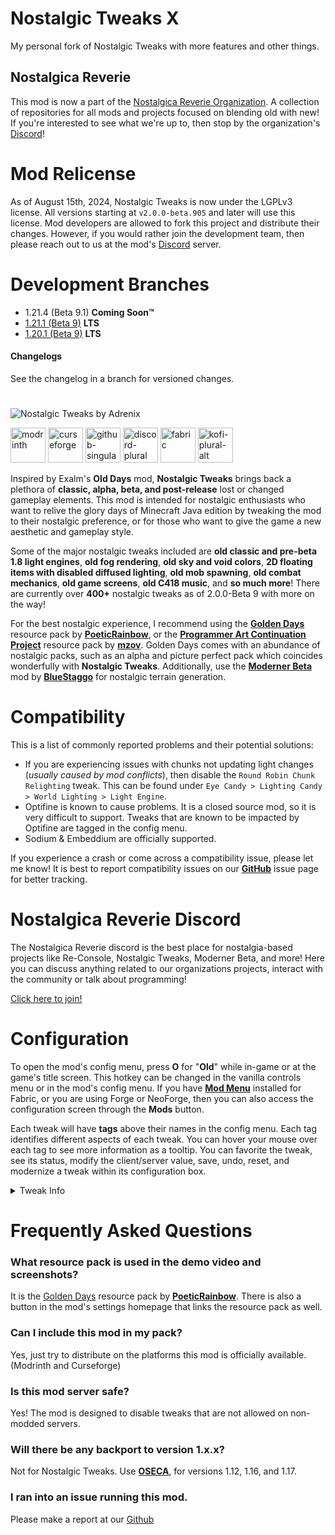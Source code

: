 
# Nostalgic Tweaks X
My personal fork of Nostalgic Tweaks with more features and other things.

## Nostalgica Reverie
This mod is now a part of the [Nostalgica Reverie Organization](https://github.com/Nostalgica-Reverie). A collection of repositories for all mods and projects focused on blending old with new! If you're interested to see what we're up to, then stop by the organization's [Discord](https://discord.gg/Un7b9AWSsu)!

# Mod Relicense
As of August 15th, 2024, Nostalgic Tweaks is now under the LGPLv3 license. All versions starting at `v2.0.0-beta.905` and later will use this license. Mod developers are allowed to fork this project and distribute their changes. However, if you would rather join the development team, then please reach out to us at the mod's [Discord](https://discord.gg/Un7b9AWSsu) server.

# Development Branches
- 1.21.4 (Beta 9.1) **Coming Soon™**
- [1.21.1 (Beta 9)](https://github.com/Adrenix/Nostalgic-Tweaks/tree/1.21) **LTS**
- [1.20.1 (Beta 9)](https://github.com/Adrenix/Nostalgic-Tweaks/tree/1.20.1) **LTS**

#### Changelogs
See the changelog in a branch for versioned changes.

# 
![Nostalgic Tweaks by Adrenix](https://i.imgur.com/1Nd06WK.png)

[<img alt="modrinth" height="56" src="https://cdn.jsdelivr.net/npm/@intergrav/devins-badges@3/assets/cozy-minimal/available/modrinth_vector.svg">](https://modrinth.com/mod/nostalgic-tweaks) [<img alt="curseforge" height="56" src="https://cdn.jsdelivr.net/npm/@intergrav/devins-badges@3/assets/cozy-minimal/available/curseforge_vector.svg">](https://www.curseforge.com/minecraft/mc-mods/nostalgic-tweaks) [<img alt="github-singular" height="56" src="https://cdn.jsdelivr.net/npm/@intergrav/devins-badges@3/assets/cozy-minimal/social/github-singular_vector.svg">](https://github.com/Nostalgica-Reverie/Nostalgic-Tweaks)
 [<img alt="discord-plural" height="56" src="https://cdn.jsdelivr.net/npm/@intergrav/devins-badges@3/assets/cozy-minimal/social/discord-plural_vector.svg">](https://discord.gg/Un7b9AWSsu) 
[<img alt="fabric" height="56" src="https://cdn.jsdelivr.net/npm/@intergrav/devins-badges@3/assets/cozy-minimal/supported/fabric_vector.svg">](https://fabricmc.net/) [<img alt="kofi-plural-alt" height="56" src="https://cdn.jsdelivr.net/npm/@intergrav/devins-badges@3/assets/cozy-minimal/donate/kofi-plural-alt_vector.svg">](https://ko-fi.com/adrenix)

Inspired by Exalm's **Old Days** mod, **Nostalgic Tweaks** brings back a plethora of **classic, alpha, beta, and post-release** lost or changed gameplay elements. This mod is intended for nostalgic enthusiasts who want to relive the glory days of Minecraft Java edition by tweaking the mod to their nostalgic preference, or for those who want to give the game a new aesthetic and gameplay style.

Some of the major nostalgic tweaks included are **old classic and pre-beta 1.8 light engines**, **old fog rendering**, **old sky and void colors**, **2D floating items with disabled diffused lighting**, **old mob spawning**, **old combat mechanics**, **old game screens**, **old C418 music**, and **so much more**! There are currently over **400+** nostalgic tweaks as of 2.0.0-Beta 9 with more on the way!

For the best nostalgic experience, I recommend using the **[Golden Days](https://github.com/PoeticRainbow/golden-days/releases)** resource pack by **[PoeticRainbow](https://modrinth.com/user/PoeticRainbow)**, or the **[Programmer Art Continuation Project](https://modrinth.com/resourcepack/pacp)** resource pack by **[mzov](https://modrinth.com/user/mzov_jen)**. Golden Days comes with an abundance of nostalgic packs, such as an alpha and picture perfect pack which coincides wonderfully with **Nostalgic Tweaks**. Additionally, use the **[Moderner Beta](https://modrinth.com/mod/moderner-beta)** mod by **[BlueStaggo](https://modrinth.com/user/BlueStaggo)** for nostalgic terrain generation.

# Compatibility

This is a list of commonly reported problems and their potential solutions:

- If you are experiencing issues with chunks not updating light changes (_usually caused by mod conflicts_), then disable the `Round Robin Chunk Relighting` tweak. This can be found under `Eye Candy > Lighting Candy > World Lighting > Light Engine`.
- Optifine is known to cause problems. It is a closed source mod, so it is very difficult to support. Tweaks that are known to be impacted by Optifine are tagged in the config menu.
- Sodium & Embeddium are officially supported.

If you experience a crash or come across a compatibility issue, please let me know! It is best to report compatibility issues on our **[GitHub](https://github.com/Adrenix/Nostalgic-Tweaks/issues)** issue page for better tracking.

# Nostalgica Reverie Discord 
The Nostalgica Reverie discord is the best place for nostalgia-based projects like Re-Console, Nostalgic Tweaks, Moderner Beta, and more! Here you can discuss anything related to our organizations projects, interact with the community or talk about programming!

[Click here to join!](https://discord.gg/6pRkrYxbGW)


# Configuration

To open the mod's config menu, press **O** for "**Old**" while in-game or at the game's title screen. This hotkey can be changed in the vanilla controls menu or in the mod's config menu. If you have **[Mod Menu](https://modrinth.com/mod/modmenu)** installed for Fabric, or you are using Forge or NeoForge, then you can also access the configuration screen through the **Mods** button.

Each tweak will have **tags** above their names in the config menu. Each tag identifies different aspects of each tweak. You can hover your mouse over each tag to see more information as a tooltip. You can favorite the tweak, see its status, modify the client/server value, save, undo, reset, and modernize a tweak within its configuration box.


<details>
<summary>Tweak Info</summary>

## Search
The config menu comes with searching capabilities. Search queries that are typed into the input box will bring up fuzzy results. This means the mod will attempt to show results that it believes you were trying to search for. You can narrow search results by using **Search Tags**. To see all the search tags that are available, open the config menu and click the **Manage** button in the bottom-left corner of the screen. Then go to the `Help` category and scroll down. Additionally, the bread crumbs that appear at the top of a tweak's configuration box can be clicked to quickly jump to that crumb's section within the config menu.

## Filter
The config menu also comes with a search filter. When opened, you can choose which tweak categories to look in. This compounds with the search tags mentioned earlier. Additionally, if the favorite tweaks list is opened, any search queries typed into the input box will only bring up tweaks that are favorited.

## Config Management
The config menu also comes with a config management overlay. To open the overlay, click the `Manage` button in the bottom-left corner of the screen. In this overlay you can create and manage config backup files, create and manage config presets, import and export (_client and server_) config files, perform server operations on servers with Nostalgic Tweaks installed, and quickly toggle a lot of tweaks all at once. Each section of the overlay comes with a uniquely crafted user interface to assit with tweak and config management. 

## Keyboard Shortcuts
The config menu also comes with keyboard shortcuts. **Ctrl + F** focuses the search box, **Ctrl + S** saves the config menu, **Esc** exits the config menu, and **Ctrl + Left Arrow**, **Alt + Left Arrow**, **Ctrl + Right Arrow**, or **Alt + Right Arrow** will change the category group you are in without the need to click on a category button. You can also use the **Tab** key and **Directional Arrow** keys to cycle through and navigate the various widgets in the menu. Press the **Spacebar** key or **Enter** key to perform an action on the highlighted element.



</details>



# Frequently Asked Questions

### What resource pack is used in the demo video and screenshots?

It is the [Golden Days](https://github.com/PoeticRainbow/golden-days/releases) resource pack by **[PoeticRainbow](https://modrinth.com/user/PoeticRainbow)**. There is also a button in the mod's settings homepage that links the resource pack as well.

### Can I include this mod in my pack?

Yes, just try to distribute on the platforms this mod is officially available. (Modrinth and Curseforge)

### Is this mod server safe?

Yes! The mod is designed to disable tweaks that are not allowed on non-modded servers.

### Will there be any backport to version 1.x.x?

Not for Nostalgic Tweaks. Use **[OSECA](https://www.curseforge.com/minecraft/mc-mods/old-swing)**, for versions 1.12, 1.16, and 1.17.

### I ran into an issue running this mod.

Please make a report at our [Github](https://github.com/Adrenix/Nostalgic-Tweaks/issues)
